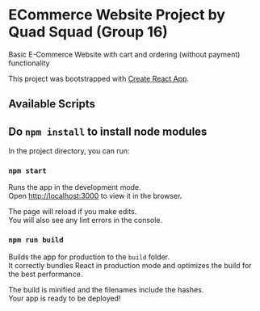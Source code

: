 # ECommerce Website Project by Quad Squad (Group 16)

Basic E-Commerce Website with cart and ordering (without payment) functionality

This project was bootstrapped with [Create React App](https://github.com/facebook/create-react-app).

## Available Scripts

## Do `npm install` to install node modules

In the project directory, you can run:

### `npm start`

Runs the app in the development mode.\
Open [http://localhost:3000](http://localhost:3000) to view it in the browser.

The page will reload if you make edits.\
You will also see any lint errors in the console.

### `npm run build`

Builds the app for production to the `build` folder.\
It correctly bundles React in production mode and optimizes the build for the best performance.

The build is minified and the filenames include the hashes.\
Your app is ready to be deployed!
